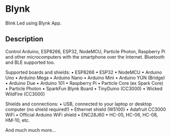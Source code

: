 # Blynk
Blink Led using Blynk App.

## Description
Control Arduino, ESP8266, ESP32, NodeMCU, Particle Photon, Raspberry Pi and other microcomputers with the smartphone over the Internet. Bluetooth and BLE supported too.

Supported boards and shields:
• ESP8266
• ESP32
• NodeMCU
• Arduino Uno
• Arduino Mega
• Arduino Nano
• Arduino Mini
• Arduino YÚN (Bridge)
• Arduino Due
• Arduino 101
• Raspberry Pi
• Particle Core (ex Spark Core)
• Particle Photon
• SparkFun Blynk Board
• TinyDuino (CC3000)
• Wicked WildFire (CC3000)

Shields and connections:
• USB, connected to your laptop or desktop computer (no shield required!)
• Ethernet shield (W5100)
• Adafruit CC3000 WiFi
• Official Arduino WiFi shield
• ENC28J60
• HC-05, HC-06, HC-08, HM-10, etc.

And much much more...

